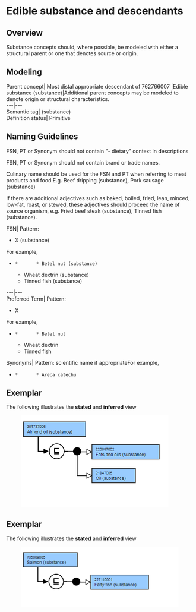 # Edible substance and descendants

## Overview

Substance concepts should, where possible, be modeled with either a structural parent or one that denotes source or origin.

## Modeling

Parent concept| Most distal appropriate descendant of 762766007 |Edible substance (substance)|Additional parent concepts may be modeled to denote origin or structural characteristics.  
---|---  
Semantic tag| (substance)  
Definition status| Primitive  
  
## Naming Guidelines

FSN, PT or Synonym should not contain "- dietary" context in descriptions

FSN, PT or Synonym should not contain brand or trade names.

Culinary name should be used for the FSN and PT when referring to meat products and food E.g. Beef dripping (substance), Pork sausage (substance)

If there are additional adjectives such as baked, boiled, fried, lean, minced, low-fat, roast, or stewed, these adjectives should proceed the name of source organism, e.g. Fried beef steak (substance), Tinned fish (substance).

FSN| Pattern:

  * X (substance)  
  

For example,

  *     *       * Betel nut (substance)
      * Wheat dextrin (substance)
      * Tinned fish (substance)

  
---|---  
Preferred Term| Pattern:

  * X

For example,

  *     *       * Betel nut
      * Wheat dextrin
      * Tinned fish

  
Synonyms| Pattern: scientific name if appropriateFor example,

  *     *       * Areca catechu

  
  
## Exemplar

The following illustrates the **stated** and **inferred** view

<figure><img src="images/174691565.png" alt="" title=""></figure>

## Exemplar

The following illustrates the **stated** and **inferred** view

<figure><img src="images/174691566.png" alt="" title=""></figure>

  

